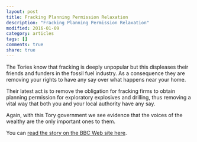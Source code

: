 ```yaml
---
layout: post
title: Fracking Planning Permission Relaxation
description: "Fracking Planning Permission Relaxation"
modified: 2016-01-09
category: articles
tags: []
comments: true
share: true
---
```


The Tories know that fracking is deeply unpopular but this displeases their friends and
funders in the fossil fuel industry. As a consequence they are removing your rights to
have any say over what happens near your home.

Their latest act is to remove the obligation for fracking firms to obtain planning
permission for exploratory explosives and drilling, thus removing a vital way that both
you and your local authority have any say.

Again, with this Tory government we see evidence that the voices of the wealthy are the
only important ones to them.

You can <a href="http://www.bbc.co.uk/news/uk-politics-35193788">read the story on
the BBC Web site here</a>.